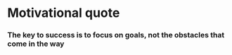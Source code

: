 <h1>Motivational quote </h1>
<h3>The key to success is to focus on goals, not the obstacles that come in the way<h3>
